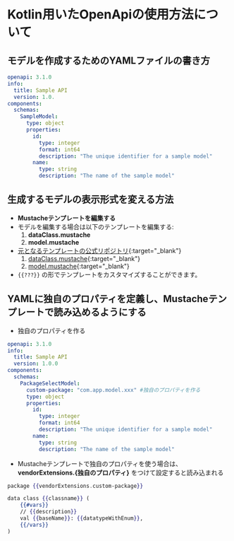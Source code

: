 # Kotlin用いたOpenApiの使用方法について

## モデルを作成するためのYAMLファイルの書き方

```yaml
openapi: 3.1.0
info:
  title: Sample API
  version: 1.0.
components:
  schemas:
    SampleModel:
      type: object
      properties:
        id:
          type: integer
          format: int64
          description: "The unique identifier for a sample model"
        name:
          type: string
          description: "The name of the sample model"
```

## 生成するモデルの表示形式を変える方法

- **Mustacheテンプレートを編集する**
- モデルを編集する場合は以下のテンプレートを編集する:
    1. **dataClass.mustache**
    2. **model.mustache**
- [元となるテンプレートの公式リポジトリ](https://github.com/OpenAPITools/openapi-generator/tree/master/modules/openapi-generator/src/main/resources/kotlin-spring){:target="_blank"}
    1. [dataClass.mustache](https://github.com/OpenAPITools/openapi-generator/blob/master/modules/openapi-generator/src/main/resources/kotlin-spring/dataClass.mustache){:target="_blank"}
    2. [model.mustache](https://github.com/OpenAPITools/openapi-generator/blob/master/modules/openapi-generator/src/main/resources/kotlin-spring/model.mustache){:target="_blank"}
- `{{???}}` の形でテンプレートをカスタマイズすることができます。

## YAMLに独自のプロパティを定義し、Mustacheテンプレートで読み込めるようにする

- 独自のプロパティを作る

```yaml
openapi: 3.1.0
info:
  title: Sample API
  version: 1.0.0
components:
  schemas:
    PackageSelectModel:
      custom-package: "com.app.model.xxx" #独自のプロパティを作る
      type: object
      properties:
        id:
          type: integer
          format: int64
          description: "The unique identifier for a sample model"
        name:
          type: string
          description: "The name of the sample model"
```

- Mustacheテンプレートで独自のプロパティを使う場合は、 **vendorExtensions.{独自のプロパティ}** をつけて設定すると読み込まれる

```mustache
package {{vendorExtensions.custom-package}}

data class {{classname}} (
    {{#vars}}
    // {{description}}
    val {{baseName}}: {{datatypeWithEnum}},
    {{/vars}}
)
```